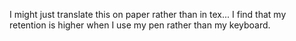 I might just translate this on paper rather than in tex... I find that my retention is higher when I use my pen rather than my keyboard.
